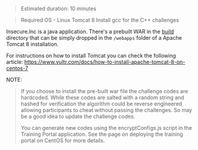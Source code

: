> Estimated duration: 10 minutes

>Required OS - Linux
>Tomcat 8
>Install gcc for the C++ challenges

Insecure.Inc is a java application. There's a prebuilt WAR in the [build](https://github.com/trendmicro/SecureCodingDojo/tree/master/build) directory that can be simply dropped in the `/webapps` folder of a Apache Tomcat 8 installation.

For instructions on how to install Tomcat you can check the following article: https://www.vultr.com/docs/how-to-install-apache-tomcat-8-on-centos-7

NOTE: 
>If you choose to install the pre-built war file the challenge codes are hardcoded. While these codes are salted with a random string and hashed for verification the algorithm could be reverse engineered allowing participants to cheat without passing the challenges. So may be a good idea to update the challenge codes.
>
>You can generate new codes using the encryptConfigs.js script in the Training Portal application. See the page on deploying the training portal on CentOS for more details.

